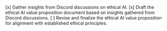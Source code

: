 [x] Gather insights from Discord discussions on ethical AI.
[x] Draft the ethical AI value proposition document based on insights gathered from Discord discussions.
[ ] Revise and finalize the ethical AI value proposition for alignment with established ethical principles.